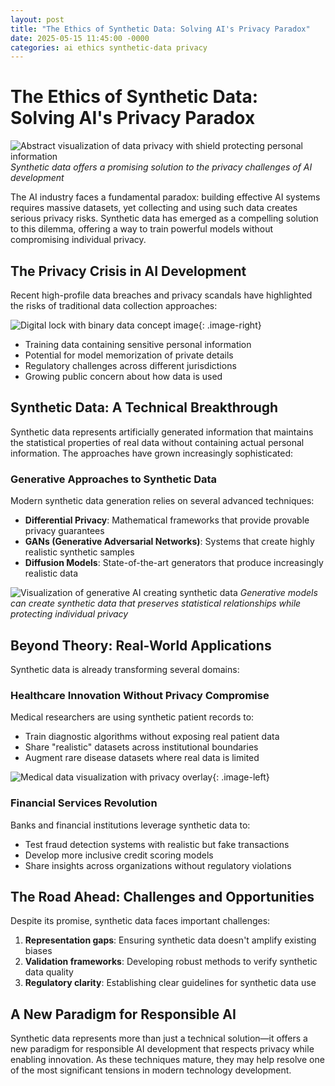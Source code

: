```yaml
---
layout: post
title: "The Ethics of Synthetic Data: Solving AI's Privacy Paradox"
date: 2025-05-15 11:45:00 -0000
categories: ai ethics synthetic-data privacy
---
```


# The Ethics of Synthetic Data: Solving AI's Privacy Paradox

![Abstract visualization of data privacy with shield protecting personal information](https://images.unsplash.com/photo-1639322537066-a0c394275d05?w=1200&h=600&crop=entropy&fit=crop)
*Synthetic data offers a promising solution to the privacy challenges of AI development*

The AI industry faces a fundamental paradox: building effective AI systems requires massive datasets, yet collecting and using such data creates serious privacy risks. Synthetic data has emerged as a compelling solution to this dilemma, offering a way to train powerful models without compromising individual privacy.

## The Privacy Crisis in AI Development

Recent high-profile data breaches and privacy scandals have highlighted the risks of traditional data collection approaches:

![Digital lock with binary data concept image](https://images.unsplash.com/photo-1526374965328-7f61d4dc18c5?w=800&h=500&crop=entropy&fit=crop){: .image-right}

- Training data containing sensitive personal information
- Potential for model memorization of private details
- Regulatory challenges across different jurisdictions
- Growing public concern about how data is used

## Synthetic Data: A Technical Breakthrough

Synthetic data represents artificially generated information that maintains the statistical properties of real data without containing actual personal information. The approaches have grown increasingly sophisticated:

### Generative Approaches to Synthetic Data

Modern synthetic data generation relies on several advanced techniques:

- **Differential Privacy**: Mathematical frameworks that provide provable privacy guarantees
- **GANs (Generative Adversarial Networks)**: Systems that create highly realistic synthetic samples
- **Diffusion Models**: State-of-the-art generators that produce increasingly realistic data

![Visualization of generative AI creating synthetic data](https://images.unsplash.com/photo-1620712943543-bcc4688e7485?w=800&h=500&crop=entropy&fit=crop)
*Generative models can create synthetic data that preserves statistical relationships while protecting individual privacy*

## Beyond Theory: Real-World Applications

Synthetic data is already transforming several domains:

### Healthcare Innovation Without Privacy Compromise

Medical researchers are using synthetic patient records to:
- Train diagnostic algorithms without exposing real patient data
- Share "realistic" datasets across institutional boundaries
- Augment rare disease datasets where real data is limited

![Medical data visualization with privacy overlay](https://images.unsplash.com/photo-1576091160550-2173dba999ef?w=800&h=500&crop=entropy&fit=crop){: .image-left}

### Financial Services Revolution

Banks and financial institutions leverage synthetic data to:
- Test fraud detection systems with realistic but fake transactions
- Develop more inclusive credit scoring models
- Share insights across organizations without regulatory violations

## The Road Ahead: Challenges and Opportunities

Despite its promise, synthetic data faces important challenges:

1. **Representation gaps**: Ensuring synthetic data doesn't amplify existing biases
2. **Validation frameworks**: Developing robust methods to verify synthetic data quality
3. **Regulatory clarity**: Establishing clear guidelines for synthetic data use

## A New Paradigm for Responsible AI

Synthetic data represents more than just a technical solution—it offers a new paradigm for responsible AI development that respects privacy while enabling innovation. As these techniques mature, they may help resolve one of the most significant tensions in modern technology development.
